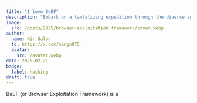 ```yaml
---
title: "I love BeEF"
description: "Embark on a tantalizing expedition through the diverse and enchanting flavors of Asia "
image:
  src: /posts/2025/browser-exploitation-framework/cover.webp
author:
  name: Nir Galon
  to: https://x.com/nirgn975
  avatar:
    src: /avatar.webp
date: 2025-02-21
badge:
  label: hacking
draft: true
---
```


BeEF (or Browser Exploitation Framework) is a
